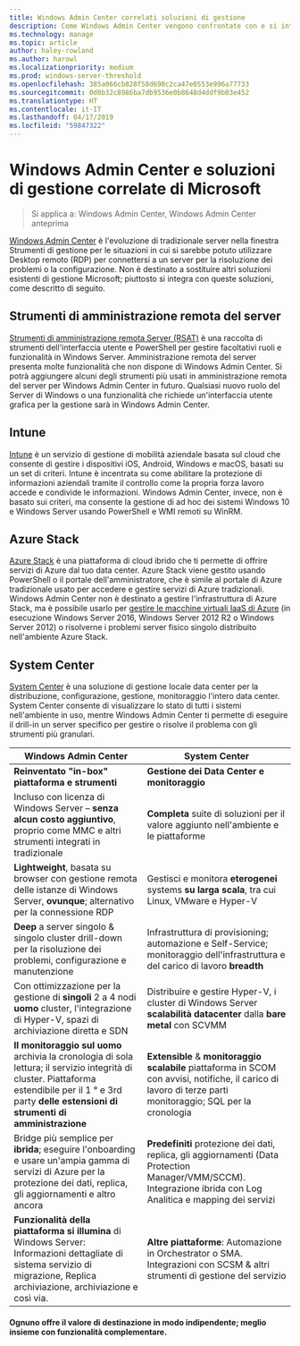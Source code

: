 ```yaml
---
title: Windows Admin Center correlati soluzioni di gestione
description: Come Windows Admin Center vengono confrontate con e si integra con monitoraggio e gestione delle soluzioni o prodotti Microsoft (progetto Honolulu)
ms.technology: manage
ms.topic: article
author: haley-rowland
ms.author: harowl
ms.localizationpriority: medium
ms.prod: windows-server-threshold
ms.openlocfilehash: 385a066cb828f58d698c2ca47e0553e996a77733
ms.sourcegitcommit: 0d0b32c8986ba7db9536e0b8648d4ddf9b03e452
ms.translationtype: HT
ms.contentlocale: it-IT
ms.lasthandoff: 04/17/2019
ms.locfileid: "59847322"
---
```

# <a name="windows-admin-center-and-related-management-solutions-from-microsoft"></a>Windows Admin Center e soluzioni di gestione correlate di Microsoft

>Si applica a: Windows Admin Center, Windows Admin Center anteprima

[Windows Admin Center](windows-admin-center.md) è l'evoluzione di tradizionale server nella finestra Strumenti di gestione per le situazioni in cui si sarebbe potuto utilizzare Desktop remoto (RDP) per connettersi a un server per la risoluzione dei problemi o la configurazione. Non è destinato a sostituire altri soluzioni esistenti di gestione Microsoft; piuttosto si integra con queste soluzioni, come descritto di seguito.

## <a name="remote-server-administration-tools-rsat"></a>Strumenti di amministrazione remota del server

[Strumenti di amministrazione remota Server (RSAT)](https://docs.microsoft.com/windows-server/remote/remote-server-administration-tools) è una raccolta di strumenti dell'interfaccia utente e PowerShell per gestire facoltativi ruoli e funzionalità in Windows Server. Amministrazione remota del server presenta molte funzionalità che non dispone di Windows Admin Center. Si potrà aggiungere alcuni degli strumenti più usati in amministrazione remota del server per Windows Admin Center in futuro. Qualsiasi nuovo ruolo del Server di Windows o una funzionalità che richiede un'interfaccia utente grafica per la gestione sarà in Windows Admin Center.

## <a name="intune"></a>Intune

[Intune](https://www.microsoft.com/cloud-platform/microsoft-intune) è un servizio di gestione di mobilità aziendale basata sul cloud che consente di gestire i dispositivi iOS, Android, Windows e macOS, basati su un set di criteri. Intune è incentrata su come abilitare la protezione di informazioni aziendali tramite il controllo come la propria forza lavoro accede e condivide le informazioni. Windows Admin Center, invece, non è basato sui criteri, ma consente la gestione di ad hoc dei sistemi Windows 10 e Windows Server usando PowerShell e WMI remoti su WinRM.

## <a name="azure-stack"></a>Azure Stack

[Azure Stack](https://azure.microsoft.com/overview/azure-stack/) è una piattaforma di cloud ibrido che ti permette di offrire servizi di Azure dal tuo data center. Azure Stack viene gestito usando PowerShell o il portale dell'amministratore, che è simile al portale di Azure tradizionale usato per accedere e gestire servizi di Azure tradizionali. Windows Admin Center non è destinato a gestire l'infrastruttura di Azure Stack, ma è possibile usarlo per [gestire le macchine virtuali IaaS di Azure](../configure/manage-azure-vms.md) (in esecuzione Windows Server 2016, Windows Server 2012 R2 o Windows Server 2012) o risolverne i problemi server fisico singolo distribuito nell'ambiente Azure Stack.

## <a name="system-center"></a>System Center

[System Center](https://www.microsoft.com/cloud-platform/system-center) è una soluzione di gestione locale data center per la distribuzione, configurazione, gestione, monitoraggio l'intero data center. System Center consente di visualizzare lo stato di tutti i sistemi nell'ambiente in uso, mentre Windows Admin Center ti permette di eseguire il drill-in un server specifico per gestire o risolve il problema con gli strumenti più granulari.

| Windows Admin Center                 | System Center                      |
|--------------------------------------|------------------------------------|
| **Reinventato "in-box" piattaforma e strumenti** | **Gestione dei Data Center e monitoraggio** |
| Incluso con licenza di Windows Server – **senza alcun costo aggiuntivo**, proprio come MMC e altri strumenti integrati in tradizionale | **Completa** suite di soluzioni per il valore aggiunto nell'ambiente e le piattaforme |
| **Lightweight**, basata su browser con gestione remota delle istanze di Windows Server, **ovunque**; alternativo per la connessione RDP | Gestisci e monitora **eterogenei** systems **su larga scala**, tra cui Linux, VMware e Hyper-V |
|**Deep** a server singolo & singolo cluster drill-down per la risoluzione dei problemi, configurazione e manutenzione|Infrastruttura di provisioning; automazione e Self-Service;  monitoraggio dell'infrastruttura e del carico di lavoro **breadth**|
|Con ottimizzazione per la gestione di **singoli** 2 a 4 nodi **uomo** cluster, l'integrazione di Hyper-V, spazi di archiviazione diretta e SDN|Distribuire e gestire Hyper-V, i cluster di Windows Server **scalabilità datacenter** dalla **bare metal** con SCVMM|
|**Il monitoraggio sul uomo** archivia la cronologia di sola lettura; il servizio integrità di cluster. Piattaforma estendibile per il 1 ° e 3rd party **delle estensioni di strumenti di amministrazione**|**Extensible** & **monitoraggio scalabile** piattaforma in SCOM con avvisi, notifiche, il carico di lavoro di terze parti monitoraggio; SQL per la cronologia|
|Bridge più semplice per **ibrida**; eseguire l'onboarding e usare un'ampia gamma di servizi di Azure per la protezione dei dati, replica, gli aggiornamenti e altro ancora|**Predefiniti** protezione dei dati, replica, gli aggiornamenti (Data Protection Manager/VMM/SCCM). Integrazione ibrida con Log Analitica e mapping dei servizi|
|**Funzionalità della piattaforma si illumina** di Windows Server: Informazioni dettagliate di sistema servizio di migrazione, Replica archiviazione, archiviazione e così via.|**Altre piattaforme**: Automazione in Orchestrator o SMA. Integrazioni con SCSM & altri strumenti di gestione del servizio|

#### <a name="each-delivers-targeted-value-independently-better-together-with-complementary-capabilities"></a>Ognuno offre il valore di destinazione in modo indipendente; **meglio insieme** con funzionalità complementare.
